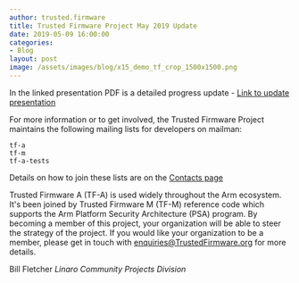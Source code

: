 ```yaml
---
author: trusted.firmware
title: Trusted Firmware Project May 2019 Update 
date: 2019-05-09 16:00:00
categories:
- Blog
layout: post
image: /assets/images/blog/x15_demo_tf_crop_1500x1500.png
---
```


In the linked presentation PDF is a detailed progress update - [Link to update presentation](/docs/TrustedFirmware-Update-May-2019.pdf)

For more information or to get involved, the Trusted Firmware Project maintains the following mailing lists for developers on mailman:
```
tf-a
tf-m
tf-a-tests
```
Details on how to join these lists are on the [Contacts page](https://www.trustedfirmware.org/contact/)

Trusted Firmware A (TF-A) is used widely throughout the Arm ecosystem. It's been joined by Trusted Firmware M (TF-M) reference code which supports the Arm Platform Security Architecture (PSA) program. 
By becoming a member of this project, your organization will be able to steer the strategy of the project. If you would like your organization to be a member, please get in touch with enquiries@TrustedFirmware.org for more details.

Bill Fletcher
_Linaro Community Projects Division_

